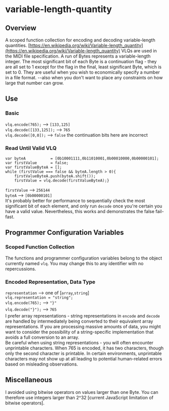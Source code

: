# variable-length-quantity

## Overview
A scoped function collection for encoding and decoding variable-length quantities. [https://en.wikipedia.org/wiki/Variable-length_quantity](https://en.wikipedia.org/wiki/Variable-length_quantity) VLQs are used in the MIDI file specification. A run of Bytes represents a variable-length integer. The most significant bit of each Byte is a continuation flag - they are all set to 1 except for the flag in the final, least significant Byte, which is set to 0. They are useful when you wish to economically specify a number in a file format. --also when you don't want to place any constraints on how large that number can grow.

## Use
### Basic
`vlq.encode(765);` --> `[133,125]`  
`vlq.decode([133,125]);` --> `765`  
`vlq.decode([0,0]);` --> `false` the continuation bits here are incorrect
### Read Until Valid VLQ
```
var byteA           = [0b10001111,0b11010001,0b00010000,0b00000101];  
var firstValue      = false;  
var firstValueByteA = [];  
while (firstValue === false && byteA.length > 0){  
	firstValueByteA.push(byteA.shift());  
	firstValue = vlq.decode(firstValueByteA);}  
```
`firstValue` --> `256144`  
`byteA` --> `[0b00000101]`  
It's probably better for performance to sequentially check the most significant bit of each element, and only run `decode` once you're certain you have a valid value. Nevertheless, this works and demonstrates the false fail-fast.

## Programmer Configuration Variables
### Scoped Function Collection
The functions and programmer configuration variables belong to the object currently named `vlq`. You may change this to any identifier with no repercussions.
### Encoded Representation, Data Type
`representation` --> one of [`array`,`string`]  
`vlq.representation = "string";`  
`vlq.encode(765);` --> `"}"`  
`vlq.decode("}");` --> `765`  
I prefer array representations - string representations in `encode` and `decode` are handled by intermediately being converted to their equivalent array representations. If you are processing massive amounts of data, you might want to consider the possibility of a string-specific implementation that avoids a full conversion to an array.  
Be careful when using string representations - you will often encounter unprintable characters. When 765 is encoded, it has two characters, though only the second character is printable. In certain environments, unprintable characters may not show up at all leading to potential human-related errors based on misleading observations.

## Miscellaneous
I avoided using bitwise operators on values larger than one Byte. You can therefore use integers larger than 2^32 [current JavaScript limitation of bitwise operators].
